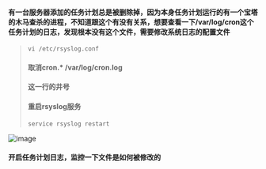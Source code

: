 #### 有一台服务器添加的任务计划总是被删除掉，因为本身任务计划运行的有一个宝塔的木马查杀的进程，不知道跟这个有没有关系，想要查看一下/var/log/cron这个任务计划的日志，发现根本没有这个文件，需要修改系统日志的配置文件

> `vi /etc/rsyslog.conf`
>
> #### 取消cron.\*				/var/log/cron.log
>
> #### 这一行的井号
>
> #### 重启rsyslog服务
>
> `service rsyslog restart`

![image](https://github.com/qinaqianjunzi/myblog/assets/48326971/07fa66bd-8647-4899-aa7e-59c08266c166)


#### 开启任务计划日志，监控一下文件是如何被修改的
